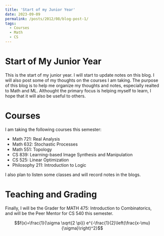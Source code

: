 ```yaml
---
title: 'Start of my Junior Year'
date: 2023-09-09
permalink: /posts/2012/08/blog-post-1/
tags:
  - Courses
  - Math
  - CS
---
```


# Start of My Junior Year

This is the start of my junior year. I will start to update notes on this blog. I will also post some of my thoughts on the courses I am taking. The purpose of this blog is to help me organize my thoughts and notes, especially realted to Math and ML. Althought the primary focus is helping myself to learn, I hope that it will also be useful to others.

# Courses
I am taking the following courses this semester:

- Math 721: Real Analysis
- Math 632: Stochastic Processes
- Math 551: Topology
- CS 839: Learning-based Image Synthesis and Manipulation
- CS 525: Linear Optimization
- Philosophy 211: Introduction to Logic

I also plan to listen some classes and will record notes in the blogs.

# Teaching and Grading
Finally, I will be the Grader for MATH 475: Introduction to Combinatorics, and will be the Peer Mentor for CS 540 this semester.

$$f(x)=\frac{1}{\sigma \sqrt{2 \pi}} e^{-\frac{1}{2}\left(\frac{x-\mu}{\sigma}\right)^2}$$